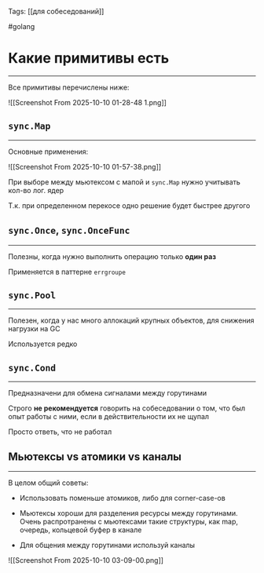 Tags: [[для собеседований]]

#golang 



# Какие примитивы есть
---



Все примитивы перечислены ниже:

![[Screenshot From 2025-10-10 01-28-48 1.png]]



## `sync.Map`
---


Основные применения:

![[Screenshot From 2025-10-10 01-57-38.png]]


При выборе между мьютексом с мапой и `sync.Map` нужно учитывать кол-во лог. ядер

Т.к. при определенном перекосе одно решение будет быстрее другого



## `sync.Once`, `sync.OnceFunc`
---


Полезны, когда нужно выполнить операцию только **один раз**

Применяется в паттерне `errgroupe`



## `sync.Pool`
---


Полезен, когда у нас много аллокаций крупных объектов, для снижения нагрузки на GC

Используется редко



## `sync.Cond`
---


Предназначени для обмена сигналами между горутинами

Строго **не рекомендуется** говорить на собеседовании о том, что был опыт работы с ними, если в действительности их не щупал

Просто ответь, что не работал



## Мьютексы vs атомики vs каналы
---


В целом общий советы:  

- Использовать поменьше атомиков, либо для corner-case-ов

- Мьютексы хороши для разделения ресурсы между горутинами. Очень распротранены c мьютексами такие структуры, как map, очередь, кольцевой буфер в канале

- Для общения между горутинами используй каналы

![[Screenshot From 2025-10-10 03-09-00.png]]


